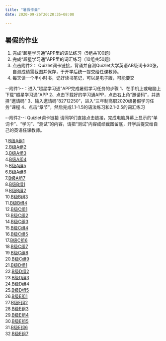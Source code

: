 ```yaml
---
title: "暑假作业"
date: 2020-09-26T20:20:35+08:00

---
```


<!--more-->

## 暑假的作业

1. 完成“超星学习通”APP里的语法练习（5组共100题）  
2. 完成“超星学习通”APP里的词汇练习（10组共50题）  
3. 点击附件2： Quizlet词卡链接，背诵并自测Quizlet大学英语AB级词卡30张，自测成绩需截图并保存，于开学后统一提交给任课教师。  
4. 每天读一个半小时书，记好读书笔记，可以是电子版，可能要交  

--附件1--：进入“超星学习通”APP完成暑假学习任务的步骤
1、在手机上或电脑上下载“超星学习通”APP
2、点击下载好的学习通APP，点击右上角“邀请码”，并选择“邀请码”
3、输入邀请码“82712250”，进入“三年制高职2020级暑假学习任务”课程
4、点击“章节”，然后完成1.1-1.5的语法练习和2.1-2.5的词汇练习
  
--附件2--: Quizlet词卡链接
请同学们直接点击链接，完成电脑屏幕上显示的“单词卡”、“学习”、“测试”的内容，请把“测试”内容成绩截图留底，开学后提交给自己的英语任课教师。  

1.[B级A组1](https://quizlet.com/cn/486065661/b%E7%BA%A7a%E7%BB%841-flash-cards/)  
2.[B级A组2](https://quizlet.com/cn/486067789/b%E7%BA%A7a%E7%BB%842-flash-cards)  
3.[B级A组3](https://quizlet.com/cn/486088843/b%E7%BA%A7a%E7%BB%843-flash-cards/)  
4.[B级A组4](https://quizlet.com/cn/486091073/b%E7%BA%A7a%E7%BB%844-flash-cards/)  
5.[B级A组5](https://quizlet.com/cn/486093406/b%E7%BA%A7a%E7%BB%845-flash-cards/)  
6.[B级A组6](https://quizlet.com/cn/486097424/b%E7%BA%A7a%E7%BB%846-flash-cards/)  
7.[B级A组7](https://quizlet.com/cn/486100490/b%E7%BA%A7a%E7%BB%847-flash-cards/)  
8.[B级B组1](https://quizlet.com/cn/475047671/b%E7%BA%A7b%E7%BB%841-flash-cards/)  
9.[B级B组2](https://quizlet.com/cn/475050446/b%E7%BA%A7b%E7%BB%842-flash-cards/)  
10.[B级B组3](https://quizlet.com/cn/475051089/b%E7%BA%A7b%E7%BB%843-flash-cards/)  
11.[B级B组4](https://quizlet.com/cn/475051628/b%E7%BA%A7b%E7%BB%844-flash-cards/)  
12.[B级C组1](https://quizlet.com/cn/516000937/b%E7%BA%A7c%E7%BB%841-flash-cards/)  
13.[B级C组2](https://quizlet.com/cn/496625665/b%E7%BA%A7c%E7%BB%842-flash-cards/)  
14.[B级C组3](https://quizlet.com/cn/516002676/b%E7%BA%A7c%E7%BB%843-flash-cards/)  
15.[B级C组4](https://quizlet.com/cn/516003433/b%E7%BA%A7c%E7%BB%844-flash-cards/)  
16.[B级C组5](https://quizlet.com/cn/516005780/b%E7%BA%A7c%E7%BB%845-flash-cards/)  
17.[B级C组6](https://quizlet.com/cn/516004189/b%E7%BA%A7c%E7%BB%846-flash-cards/)  
18.[B级C组7](https://quizlet.com/cn/486533363/b%E7%BA%A7c%E7%BB%847-flash-cards/)  
19.[B级C组8](https://quizlet.com/cn/516006740/b%E7%BA%A7c%E7%BB%848-flash-cards/)  
20.[B级C组9](https://quizlet.com/cn/516007465/b%E7%BA%A7c%E7%BB%849-flash-cards/)  
21.[B级D组1](https://quizlet.com/cn/479573914/b%E7%BA%A7d%E7%BB%841-flash-cards/)  
22.[B级D组2](https://quizlet.com/cn/479574735/b%E7%BA%A7d%E7%BB%842-flash-cards/)  
23.[B级D组3](https://quizlet.com/cn/479575056/b%E7%BA%A7d%E7%BB%843-flash-cards/)  
24.[B级D组4](https://quizlet.com/cn/479575404/b%E7%BA%A7d%E7%BB%844-flash-cards/)  
25.[B级D组5](https://quizlet.com/cn/479575850/b%E7%BA%A7d%E7%BB%845-flash-cards/)  
26.[B级E组1](https://quizlet.com/cn/484953037/b%E7%BA%A7e%E7%BB%841-flash-cards/)  
27.[B级E组2](https://quizlet.com/cn/484956357/b%E7%BA%A7e%E7%BB%842-flash-cards/)  
28.[B级E组3](https://quizlet.com/cn/484962480/b%E7%BA%A7e%E7%BB%843-flash-cards/)  
29.[B级E组4](https://quizlet.com/cn/484968424/b%E7%BA%A7e%E7%BB%844-flash-cards/)  
30.[B级E组5](https://quizlet.com/cn/484972239/b%E7%BA%A7e%E7%BB%845-flash-cards/)  
31.[B级E组6](https://quizlet.com/cn/485341862/b%E7%BA%A7e%E7%BB%846-flash-cards/)  
32.[B级E组7](https://quizlet.com/cn/485350641/b%E7%BA%A7e%E7%BB%847-flash-cards/)  
